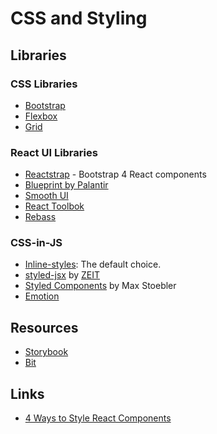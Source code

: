 # CSS and Styling

## Libraries

### CSS Libraries

- [Bootstrap](https://getbootstrap.com)
- [Flexbox](http://flexboxgrid.com/)
- [Grid](https://developer.mozilla.org/en-US/docs/Web/CSS/CSS_Grid_Layout)

### React UI Libraries

- [Reactstrap](http://reactstrap.github.io/) - Bootstrap 4 React components
- [Blueprint by Palantir](https://blueprintjs.com/docs/)
- [Smooth UI](https://smooth-ui.smooth-code.com/)
- [React Toolbok](http://react-toolbox.io/#/)
- [Rebass](https://github.com/rebassjs/rebass)

### CSS-in-JS

- [Inline-styles](https://reactjs.org/docs/dom-elements.html): The default choice.
- [styled-jsx](https://github.com/zeit/styled-jsx) by [ZEIT](https://zeit.co)
- [Styled Components](https://www.styled-components.com/) by Max Stoebler
- [Emotion](https://emotion.sh/)

## Resources

- [Storybook](https://storybook.js.org/)
- [Bit](https://bitsrc.io)

## Links

- [4 Ways to Style React Components](https://codeburst.io/4-four-ways-to-style-react-components-ac6f323da822)
